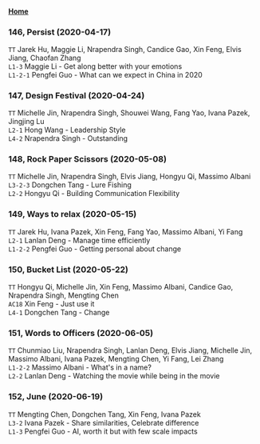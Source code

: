 #### [Home](https://eshtmc.github.io/)    

### 146, Persist (2020-04-17)
`TT`  Jarek Hu, Maggie Li, Nrapendra Singh, Candice Gao, Xin Feng, Elvis Jiang, Chaofan Zhang    
`L1-3` Maggie Li - Get along better with your emotions   
`L1-2-1` Pengfei Guo - What can we expect in China in 2020   


### 147, Design Festival (2020-04-24)
`TT` Michelle Jin, Nrapendra Singh, Shouwei Wang, Fang Yao, Ivana Pazek, Jingjing Lu   
`L2-1` Hong Wang - Leadership Style   
`L4-2` Nrapendra Singh - Outstanding   

### 148, Rock Paper Scissors (2020-05-08)
`TT` Michelle Jin, Nrapendra Singh, Elvis Jiang, Hongyu Qi, Massimo Albani    
`L3-2-3` Dongchen Tang - Lure Fishing   
`L2-2` Hongyu Qi - Building Communication Flexibility   

### 149, Ways to relax (2020-05-15)
`TT` Jarek Hu, Ivana Pazek, Xin Feng, Fang Yao, Massimo Albani, Yi Fang    
`L2-1` Lanlan Deng - Manage time efficiently   
`L1-2-2` Pengfei Guo - Getting personal about change   

### 150, Bucket List (2020-05-22)
`TT` Hongyu Qi, Michelle Jin, Xin Feng, Massimo Albani, Candice Gao, Nrapendra Singh, Mengting Chen     
`AC18` Xin Feng - Just use it   
`L4-1` Dongchen Tang - Change    

### 151, Words to Officers (2020-06-05)
`TT` Chunmiao Liu, Nrapendra Singh, Lanlan Deng, Elvis Jiang, Michelle Jin, Massimo Albani, Ivana Pazek, Mengting Chen, Yi Fang, Lei Zhang   
`L1-2-2` Massimo Albani - What's in a name?    
`L2-2` Lanlan Deng - Watching the movie while being in the movie   

### 152, June (2020-06-19)
`TT` Mengting Chen, Dongchen Tang, Xin Feng, Ivana Pazek   
`L3-2` Ivana Pazek - Share similarities, Celebrate difference    
`L1-3` Pengfei Guo - AI, worth it but with few scale impacts   
